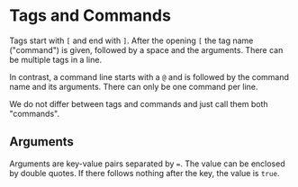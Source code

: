 # Tags and Commands

Tags start with `[` and end with `]`. After the opening `[` the tag name ("command") is given, followed by a space and the arguments. There can be multiple tags in a line.

In contrast, a command line starts with a `@` and is followed by the command name and its arguments. There can only be one command per line.

We do not differ between tags and commands and just call them both "commands".

## Arguments

Arguments are key-value pairs separated by `=`. The value can be enclosed by double quotes. If there follows nothing after the key, the value is `true`.
